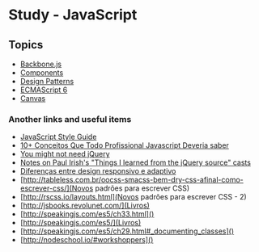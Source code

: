 # Study - JavaScript

## Topics

* [Backbone.js](./backbone.js/)
* [Components](./components/)
* [Design Patterns](./design-patterns/)
* [ECMAScript 6](./ecmascript6/)
* [Canvas](./canvas/)

### Another links and useful items

* [JavaScript Style Guide](https://github.com/airbnb/javascript)
* [10+ Conceitos Que Todo Profissional Javascript Deveria saber](http://programadorobjetivo.co/10-conceitos-que-todo-profissional-javascript-deve-saber/)
* [You might not need jQuery](http://youmightnotneedjquery.com/)
* [Notes on Paul Irish's "Things I learned from the jQuery source" casts](https://gist.github.com/johel/0b3c7dfb1281c26f2bfe)
* [Diferenças entre design responsivo e adaptivo](https://www.oficinadanet.com.br/post/13652-8-gif-animados-que-diferem-o-design-responsivo-do-adaptativo)
* [http://tableless.com.br/oocss-smacss-bem-dry-css-afinal-como-escrever-css/](Novos padrões para escrever CSS)
* [http://rscss.io/layouts.html](Novos padrões para escrever CSS - 2)
* [http://jsbooks.revolunet.com/](Livros)
* [http://speakingjs.com/es5/ch33.html]()
* [http://speakingjs.com/es5/](Livros)
* [http://speakingjs.com/es5/ch29.html#_documenting_classes]()
* [http://nodeschool.io/#workshoppers]()
